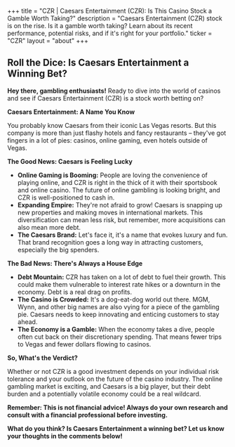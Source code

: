 +++
title = "CZR |  Caesars Entertainment (CZR): Is This Casino Stock a Gamble Worth Taking?"
description = "Caesars Entertainment (CZR) stock is on the rise. Is it a gamble worth taking? Learn about its recent performance, potential risks, and if it's right for your portfolio."
ticker = "CZR"
layout = "about"
+++

        


## Roll the Dice: Is Caesars Entertainment a Winning Bet?

**Hey there, gambling enthusiasts!**  Ready to dive into the world of casinos and see if Caesars Entertainment (CZR) is a stock worth betting on?

**Caesars Entertainment: A Name You Know**

You probably know Caesars from their iconic Las Vegas resorts. But this company is more than just flashy hotels and fancy restaurants – they've got fingers in a lot of pies: casinos, online gaming, even hotels outside of Vegas. 

**The Good News:  Caesars is Feeling Lucky**

* **Online Gaming is Booming:** People are loving the convenience of playing online, and CZR is right in the thick of it with their sportsbook and online casino.  The future of online gambling is looking bright, and CZR is well-positioned to cash in.
* **Expanding Empire:** They're not afraid to grow!  Caesars is snapping up new properties and making moves in international markets. This diversification can mean less risk, but remember, more acquisitions can also mean more debt.
* **The Caesars Brand:** Let's face it, it's a name that evokes luxury and fun.  That brand recognition goes a long way in attracting customers, especially the big spenders.

**The Bad News:  There's Always a House Edge**

* **Debt Mountain:** CZR has taken on a lot of debt to fuel their growth.  This could make them vulnerable to interest rate hikes or a downturn in the economy.  Debt is a real drag on profits.
* **The Casino is Crowded:** It's a dog-eat-dog world out there.  MGM, Wynn, and other big names are also vying for a piece of the gambling pie.  Caesars needs to keep innovating and enticing customers to stay ahead.
* **The Economy is a Gamble:**  When the economy takes a dive, people often cut back on their discretionary spending. That means fewer trips to Vegas and fewer dollars flowing to casinos.

**So, What's the Verdict?**

Whether or not CZR is a good investment depends on your individual risk tolerance and your outlook on the future of the casino industry.  The online gambling market is exciting, and Caesars is a big player, but their debt burden and a potentially volatile economy could be a real wildcard.

**Remember: This is not financial advice!  Always do your own research and consult with a financial professional before investing.**  

**What do you think?  Is Caesars Entertainment a winning bet?  Let us know your thoughts in the comments below!** 

        